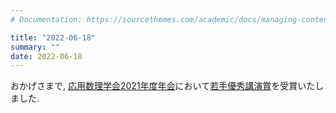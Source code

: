 ```yaml
---
# Documentation: https://sourcethemes.com/academic/docs/managing-content/

title: "2022-06-18"
summary: ""
date: 2022-06-18
---
```




おかげさまで, [応用数理学会2021年度年会](https://annual2021.jsiam.org/)において[若手優秀講演賞](https://jsiam.org/award/young_lecture_award/young_lecture_award2021/)を受賞いたしました.

<!--more--> 